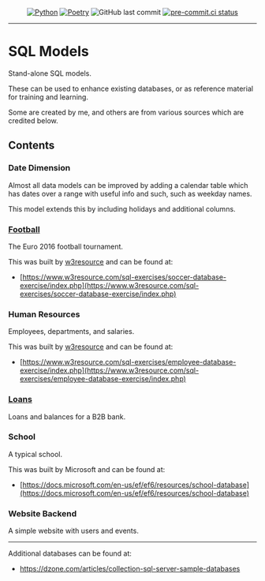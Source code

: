 <div align="center">

[![Python](https://img.shields.io/badge/Python-3.9+-blue.svg)](https://www.python.org/downloads/release/python-390/)
[![Poetry](https://img.shields.io/endpoint?url=https://python-poetry.org/badge/v0.json)](https://python-poetry.org/)
![GitHub last commit](https://img.shields.io/github/last-commit/Bilbottom/sql-models)
[![pre-commit.ci status](https://results.pre-commit.ci/badge/github/Bilbottom/sql-models/main.svg)](https://results.pre-commit.ci/latest/github/Bilbottom/sql-models/main)

</div>

---

# SQL Models

Stand-alone SQL models.

These can be used to enhance existing databases, or as reference material for training and learning.

Some are created by me, and others are from various sources which are credited below.

## Contents

### Date Dimension

Almost all data models can be improved by adding a calendar table which has dates over a range with useful info and such, such as weekday names.

This model extends this by including holidays and additional columns.

### [Football](sql_models/football/README.md)

The Euro 2016 football tournament.

This was built by [w3resource](https://www.w3resource.com/) and can be found at:

- [https://www.w3resource.com/sql-exercises/soccer-database-exercise/index.php](https://www.w3resource.com/sql-exercises/soccer-database-exercise/index.php)

### Human Resources

Employees, departments, and salaries.

This was built by [w3resource](https://www.w3resource.com/) and can be found at:

- [https://www.w3resource.com/sql-exercises/employee-database-exercise/index.php](https://www.w3resource.com/sql-exercises/employee-database-exercise/index.php)

### [Loans](sql_models/loans/README.md)

Loans and balances for a B2B bank.

### School

A typical school.

This was built by Microsoft and can be found at:

- [https://docs.microsoft.com/en-us/ef/ef6/resources/school-database](https://docs.microsoft.com/en-us/ef/ef6/resources/school-database)

### Website Backend

A simple website with users and events.

---

Additional databases can be found at:

- https://dzone.com/articles/collection-sql-server-sample-databases

